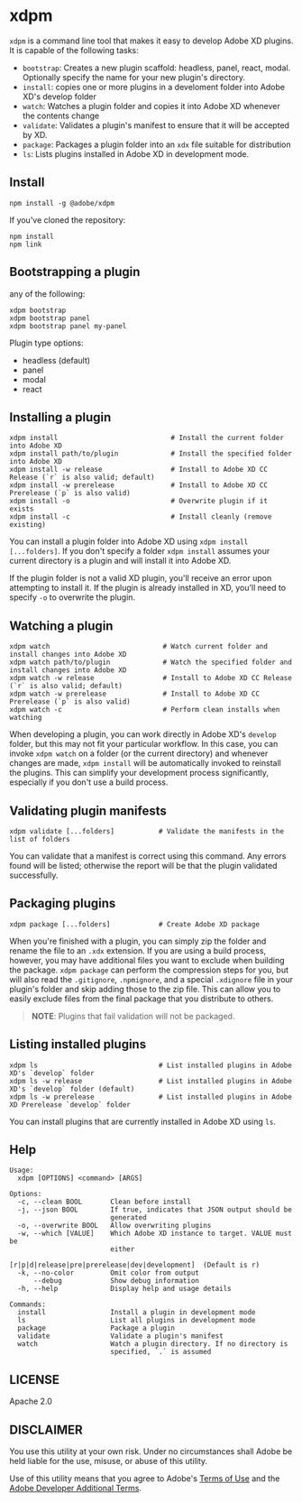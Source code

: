 # xdpm

`xdpm` is a command line tool that makes it easy to develop Adobe XD plugins. It is capable of the following tasks:

- `bootstrap`: Creates a new plugin scaffold: headless, panel, react, modal. Optionally specify the name for your new plugin's directory.
- `install`: copies one or more plugins in a develoment folder into Adobe XD's develop folder
- `watch`: Watches a plugin folder and copies it into Adobe XD whenever the contents change
- `validate`: Validates a plugin's manifest to ensure that it will be accepted by XD.
- `package`: Packages a plugin folder into an `xdx` file suitable for distribution
- `ls`: Lists plugins installed in Adobe XD in development mode.

## Install

```shell
npm install -g @adobe/xdpm
```

If you've cloned the repository:

```shell
npm install
npm link
```

## Bootstrapping a plugin

any of the following:

```shell
xdpm bootstrap
xdpm bootstrap panel
xdpm bootstrap panel my-panel
```

Plugin type options:

- headless (default)
- panel
- modal
- react

## Installing a plugin

```shell
xdpm install                            # Install the current folder into Adobe XD
xdpm install path/to/plugin             # Install the specified folder into Adobe XD
xdpm install -w release                 # Install to Adobe XD CC Release (`r` is also valid; default)
xdpm install -w prerelease              # Install to Adobe XD CC Prerelease (`p` is also valid)
xdpm install -o                         # Overwrite plugin if it exists
xdpm install -c                         # Install cleanly (remove existing)
```

You can install a plugin folder into Adobe XD using `xdpm install [...folders]`. If you don't specify a folder `xdpm install` assumes your current directory is a plugin and will install it into Adobe XD.

If the plugin folder is not a valid XD plugin, you'll receive an error upon attempting to install it. If the plugin is already installed in XD, you'll need to specify `-o` to overwrite the plugin.

## Watching a plugin

```shell
xdpm watch                            # Watch current folder and install changes into Adobe XD
xdpm watch path/to/plugin             # Watch the specified folder and install changes into Adobe XD
xdpm watch -w release                 # Install to Adobe XD CC Release (`r` is also valid; default)
xdpm watch -w prerelease              # Install to Adobe XD CC Prerelease (`p` is also valid)
xdpm watch -c                         # Perform clean installs when watching
```

When developing a plugin, you can work directly in Adobe XD's `develop` folder, but this may not fit your particular workflow. In this case, you can invoke `xdpm watch` on a folder (or the current directory) and whenever changes are made, `xdpm install` will be automatically invoked to reinstall the plugins. This can simplify your development process significantly, especially if you don't use a build process.

## Validating plugin manifests

```shell
xdpm validate [...folders]           # Validate the manifests in the list of folders
```

You can validate that a manifest is correct using this command. Any errors found will be listed; otherwise the report will be that the plugin validated successfully.

## Packaging plugins

```shell
xdpm package [...folders]            # Create Adobe XD package
```

When you're finished with a plugin, you can simply zip the folder and rename the file to an `.xdx` extension. If you are using a build process, however, you may have additional files you want to exclude when building the package. `xdpm package` can perform the compression steps for you, but will also read the `.gitignore`, `.npmignore`, and a special `.xdignore` file in your plugin's folder and skip adding those to the zip file. This can allow you to easily exclude files from the final package that you distribute to others.

> **NOTE**: Plugins that fail validation will not be packaged.

## Listing installed plugins

```shell
xdpm ls                              # List installed plugins in Adobe XD's `develop` folder
xdpm ls -w release                   # List installed plugins in Adobe XD's `develop` folder (default)
xdpm ls -w prerelease                # List installed plugins in Adobe XD Prerelease `develop` folder
```

You can install plugins that are currently installed in Adobe XD using `ls`.

## Help

```shell
Usage:
  xdpm [OPTIONS] <command> [ARGS]

Options:
  -c, --clean BOOL       Clean before install
  -j, --json BOOL        If true, indicates that JSON output should be
                         generated
  -o, --overwrite BOOL   Allow overwriting plugins
  -w, --which [VALUE]    Which Adobe XD instance to target. VALUE must be
                         either
                         [r|p|d|release|pre|prerelease|dev|development]  (Default is r)
  -k, --no-color         Omit color from output
      --debug            Show debug information
  -h, --help             Display help and usage details

Commands:
  install                Install a plugin in development mode
  ls                     List all plugins in development mode
  package                Package a plugin
  validate               Validate a plugin's manifest
  watch                  Watch a plugin directory. If no directory is
                         specified, `.` is assumed
```

## LICENSE

Apache 2.0

## DISCLAIMER

You use this utility at your own risk. Under no circumstances shall Adobe be held liable for the use, misuse, or abuse of this utility.

Use of this utility means that you agree to Adobe's [Terms of Use](https://www.adobe.com/legal/terms.html) and the [Adobe Developer Additional Terms](https://wwwimages2.adobe.com/content/dam/acom/en/legal/servicetou/Adobe-Developer-Additional-Terms_en_US_20180605_2200.pdf).
